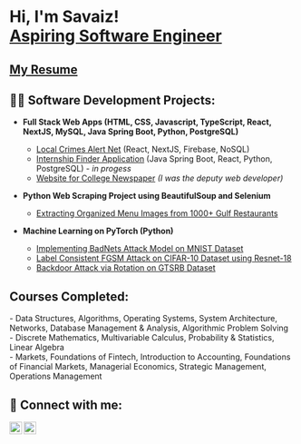 <h1>Hi, I'm Savaiz! <br/><a href="https://www.linkedin.com/in/savaiz/">Aspiring Software Engineer</a>
<h2><a href="https://github.com/AhmadSavaiz03/Resume/blob/main/CV%20Ahmad%20Savaiz%20Nazir_NYC%20Linkedin.pdf">My Resume</a></h2>

<h2>👨‍💻 Software Development Projects:</h2>

- <b>Full Stack Web Apps (HTML, CSS, Javascript, TypeScript, React, NextJS, MySQL, Java Spring Boot, Python, PostgreSQL)</b>
  - [Local Crimes Alert Net](https://github.com/Muneeb-Alvi/AlertNet) (React, NextJS, Firebase, NoSQL)
  - [Internship Finder Application](https://github.com/AhmadSavaiz03/internships-project) (Java Spring Boot, React, Python, PostgreSQL) - <i>in progess</i>
  - [Website for College Newspaper](https://thegazelle.org) <i>(I was the deputy web developer)</i>

- <b>Python Web Scraping Project using BeautifulSoup and Selenium</b>
  - [Extracting Organized Menu Images from 1000+ Gulf Restaurants](https://github.com/AhmadSavaiz03/restaurant_webscraping)
    
- <b>Machine Learning on PyTorch (Python)</b>
  - [Implementing BadNets Attack Model on MNIST Dataset](https://github.com/AhmadSavaiz03/BadNets)
  - [Label Consistent FGSM Attack on CIFAR-10 Dataset using Resnet-18](https://github.com/AhmadSavaiz03/Label_Consistent_Backdoor)
  - [Backdoor Attack via Rotation on GTSRB Dataset](https://github.com/AhmadSavaiz03/Rotation_Backdoor)
    
<h2>Courses Completed:</h2>
- Data Structures, Algorithms, Operating Systems, System Architecture, Networks, Database Management & Analysis, Algorithmic Problem Solving<br/>
- Discrete Mathematics, Multivariable Calculus, Probability & Statistics, Linear Algebra<br/>
- Markets, Foundations of Fintech, Introduction to Accounting, Foundations of Financial Markets, Managerial Economics, Strategic Management, Operations Management<br/>

<h2> 🤳 Connect with me:</h2>

[<img align="left" alt="JoshMadakor | LinkedIn" width="22px" src="https://cdn.jsdelivr.net/npm/simple-icons@v3/icons/linkedin.svg" />][linkedin]
[<img align="left" alt="JoshMadakor | Instagram" width="22px" src="https://cdn.jsdelivr.net/npm/simple-icons@v3/icons/instagram.svg" />][instagram]

[instagram]: https://www.instagram.com/ahmadsavaiz03/
[linkedin]: https://linkedin.com/in/savaiz

<!--
**AhmadSavaiz03/AhmadSavaiz03** is a ✨ _special_ ✨ repository because its `README.md` (this file) appears on your GitHub profile.

Here are some ideas to get you started:

- 🔭 I’m currently working on ...
- 🌱 I’m currently learning ...
- 👯 I’m looking to collaborate on ...
- 🤔 I’m looking for help with ...
- 💬 Ask me about ...
- 📫 How to reach me: ...
- 😄 Pronouns: ...
- ⚡ Fun fact: ...
-->
